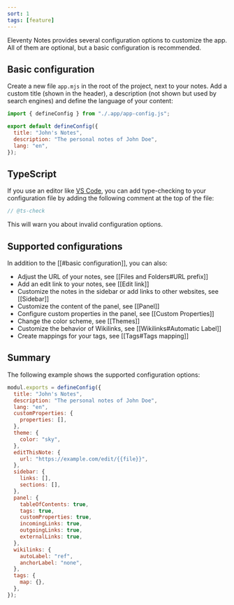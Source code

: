 ```yaml
---
sort: 1
tags: [feature]
---
```


Eleventy Notes provides several configuration options to customize the app. All of them are optional, but a basic configuration is recommended.

## Basic configuration

Create a new file `app.mjs` in the root of the project, next to your notes. Add a custom title (shown in the header), a description (not shown but used by search engines) and define the language of your content:

```js
import { defineConfig } from "./.app/app-config.js";

export default defineConfig({
  title: "John's Notes",
  description: "The personal notes of John Doe",
  lang: "en",
});
```

## TypeScript

If you use an editor like [VS Code](https://code.visualstudio.com/), you can add
type-checking to your configuration file by adding the following comment
at the top of the file:

```js
// @ts-check
```

This will warn you about invalid configuration options.

## Supported configurations

In addition to the [[#basic configuration]], you can also:

- Adjust the URL of your notes, see [[Files and Folders#URL prefix]]
- Add an edit link to your notes, see [[Edit link]]
- Customize the notes in the sidebar or add links to other websites, see [[Sidebar]]
- Customize the content of the panel, see [[Panel]]
- Configure custom properties in the panel, see [[Custom Properties]]
- Change the color scheme, see [[Themes]]
- Customize the behavior of Wikilinks, see [[Wikilinks#Automatic Label]]
- Create mappings for your tags, see [[Tags#Tags mapping]]

## Summary

The following example shows the supported configuration options:

```js
modul.exports = defineConfig({
  title: "John's Notes",
  description: "The personal notes of John Doe",
  lang: "en",
  customProperties: {
    properties: [],
  },
  theme: {
    color: "sky",
  },
  editThisNote: {
    url: "https://example.com/edit/{{file}}",
  },
  sidebar: {
    links: [],
    sections: [],
  },
  panel: {
    tableOfContents: true,
    tags: true,
    customProperties: true,
    incomingLinks: true,
    outgoingLinks: true,
    externalLinks: true,
  },
  wikilinks: {
    autoLabel: "ref",
    anchorLabel: "none",
  },
  tags: {
    map: {},
  },
});
```
